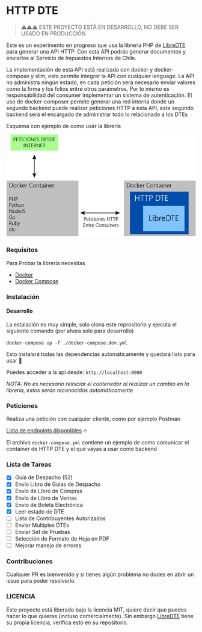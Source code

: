 # HTTP DTE

> ⚠⚠⚠ ESTE PROYECTO ESTÁ EN DESARROLLO, NO DEBE SER USADO EN PRODUCCIÓN

Este es un experimento en progreso que usa la librería PHP de [LibreDTE](https://github.com/LibreDTE/libredte-lib) para generar una API HTTP. Con esta API podrás generar documentos y enviarlos al Servicio de Impuestos Internos de Chile.

La implementación de esta API está realizada con docker y docker-compose y slim, esto permite integrar la API con cualquier lenguage. La API no administra ningún estado, en cada petición será necesario enviar valores como la firma y los folios entre otros parámetros, Por lo mismo es responsabilidad del consumer implementar un sistema de autenticación. El uso de docker-composer permite generar una red interna donde un segundo backend puede realizar peticiones HTTP a esta API, este segundo backend será el encargado de administrar todo lo relacionado a los DTEs

Esquema con ejemplo de como usar la librería

![Esquema](https://github.com/gepd/HTTP-DTE/blob/develop/images/esquema.jpg?raw=true)

### Requisitos

Para Probar la librería necesitas

- [Docker](https://www.docker.com/products/docker-desktop)
- [Docker Compose](https://docs.docker.com/compose/install/)

### Instalación

#### Desarrollo

La estalación es muy simple, solo clona este reprositorio y ejecuta el siguiente comando (por ahora solo para desarrollo)

`docker-compose up -f ./docker-compose.dev.yml`

Esto instalará todas las dependencias automáticamente y quedará listo para usar 🚀

Puedes acceder a la api desde: `http://localhost:8000`

_NOTA: No es necesario reiniciar el contenedor al realizar un cambio en la librería, estos serán reconocidos automáticamente_

### Peticiones

Realiza una petición con cualquier cliente, como por ejemplo Postman

[Lista de endpoints disponibles](https://github.com/gepd/HTTP-DTE/blob/develop/ENDPOINTS.md) 🔥

El archivo `docker-compose.yml` contiene un ejemplo de como comunicar el container de HTTP DTE y el que vayas a usar como backend

### Lista de Tareas

- [x] Guía de Despacho (52)
- [x] Envío Libro de Guías de Despacho
- [x] Envío de Libro de Compras
- [x] Envío de Libro de Ventas
- [x] Envío de Boleta Electrónica
- [x] Leer estado de DTE
- [ ] Lista de Contribuyentes Autorizados
- [ ] Enviar Multiples DTEs
- [ ] Enviar Set de Pruebas
- [ ] Selección de Formato de Hoja en PDF
- [ ] Mejorar manejo de errores

### Contribuciones

Cualquier PR es bienvenido y si tienes algún problema no dudes en abrir un issue para poder resolverlo.

### LICENCIA

Este proyecto está liberado bajo la licencia MIT, quiere decir que puedes hacer lo que quieras (incluso comercialmente). Sin embargo [LibreDTE](https://github.com/LibreDTE/libredte-lib) tiene su propia licencia, verifica esto en su repositorio.
